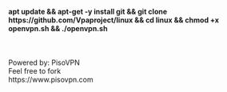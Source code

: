 <p align="left">
<b>apt update && apt-get -y install git && git clone https://github.com/Vpaproject/linux && cd linux && chmod +x openvpn.sh && ./openvpn.sh</b>
<br>
<br> 
<br>  
<br> 
Powered by: PisoVPN<br>
Feel free to fork
<br>
https://www.pisovpn.com
